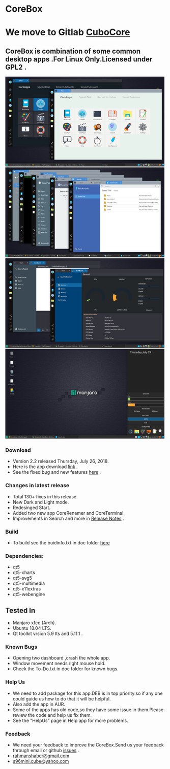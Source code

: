 # CoreBox
# We move to Gitlab [CuboCore](https://gitlab.com/cubocore)
## CoreBox is combination of some common desktop apps .For Linux Only.Licensed under GPL2 .

<img src="docs/screenshots/a1.png" width="500">
<img src="docs/screenshots/a2.png" width="500">
<img src="docs/screenshots/a3.png" width="500">
<img src="docs/screenshots/a4.png" width="500">

### Download
* Version 2.2 released Thursday, July 26, 2018.
* Here is the app download [link](https://github.com/rahmanshaber/corebox/releases "Title") .
* See the fixed bug and new features [here](https://github.com/rahmanshaber/corebox/blob/master/docs/ChangeLog "Title") .

### Changes in latest release
* Total 130+ fixes in this release.
* New Dark and Light mode.
* Redesinged Start.
* Added two new app CoreRenamer and CoreTerminal.
* Improvements in Search and more in [Release Notes](https://github.com/rahmanshaber/corebox/blob/master/docs/ReleaseNotes "Title") .

### Build
* To build see the buidinfo.txt in doc folder [here](https://github.com/rahmanshaber/corebox/blob/master/docs/buildinfo.txt "Title") 

### Dependencies:
* qt5
* qt5-charts
* qt5-svg5
* qt5-multimedia
* qt5-x11extras
* qt5-webengine

## Tested In
* Manjaro xfce (Arch).
* Ubuntu 18.04 LTS.
* Qt toolkit vrsion 5.9 lts and 5.11.1 .

### Known Bugs
* Opening two dashboard ,crash the whole app.
* Window movement needs right mouse hold.
* Check the To-Do.txt in doc folder for known bugs.

### Help Us
* We need to add package for this app.DEB is in top priority.so if any one could guide us how to do that it will be helpful.
* Also add the app in AUR.
* Some of the apps has old code,so they have some issue in them.Please review the code and help us fix them.
* See the "HelpUs" page in Help app for more problems.

### Feedback
* We need your feedback to improve the CoreBox.Send us your feedback through email or github [issues](https://github.com/rahmanshaber/corebox/issues "Title") .
* rahmanshaber@gmail.com
* s96mini.cube@yahoo.com
